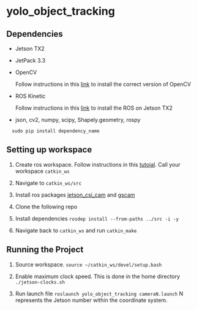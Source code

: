 # yolo_object_tracking

## Dependencies 
  * Jetson TX2
  * JetPack 3.3 
  * OpenCV 
      
      Follow instructions in this [link](https://jkjung-avt.github.io/opencv3-on-tx2/) to install the correct version of OpenCV
  * ROS Kinetic 
      
      Follow instructions in this [link](https://www.jetsonhacks.com/2017/03/27/robot-operating-system-ros-nvidia-jetson-tx2/) to install the ROS on Jetson TX2 

   *   json, cv2, numpy, scipy, Shapely.geometry, rospy

      sudo pip install dependency_name
## Setting up workspace 

1. Create ros workspace. Follow instructions in this [tutoial](http://wiki.ros.org/catkin/Tutorials/create_a_workspace). Call your workspace ```catkin_ws```

2. Navigate to ```catkin_ws/src```

3. Install ros packages [jetson_csi_cam](https://github.com/peter-moran/jetson_csi_cam.git) and [gscam](https://github.com/ros-drivers/gscam.git)

4. Clone the following repo

5. Install dependencies ```rosdep install --from-paths ../src -i -y``` 

6. Navigate back to ```catkin_ws``` and run ```catkin_make``` 

## Running the Project

1. Source workspace. ```source ~/catkin_ws/devel/setup.bash```

2. Enable maximum clock speed. This is done in the home directory ``` ./jetson-clocks.sh```

3. Run launch file ```roslaunch yolo_object_tracking cameraN.launch``` N represents the Jetson number within the coordinate system.  
